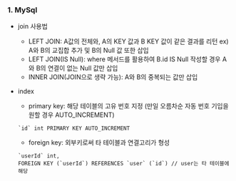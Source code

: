  ### 1. MySql
 
  - join 사용법
    * LEFT JOIN: A값의 전체와, A의 KEY 값과 B KEY 값이 같은 결과를 리턴 ex) A와 B의 교집합 추가 및 B의 Null 값 또한 삽입
    * LEFT JOIN(IS Null): where 메서드를 활용하여 B.id IS Null 작성할 경우 A와 B의 연결이 없는 Null 값만 삽입
    * INNER JOIN(JOIN으로 생략 가능): A와 B의 중복되는 값만 삽입

  - index
    * primary key: 해당 테이블의 고유 번호 지정 (만일 오름차순 자동 번호 기입을 원할 경우 AUTO_INCREMENT)
    
    ```mysql
    `id` int PRIMARY KEY AUTO_INCREMENT
    ```
    
    * foreign key: 외부키로써 타 테이블과 연결고리가 형성
    
    ```mysql
    `userId` int,
    FOREIGN KEY (`userId`) REFERENCES `user` (`id`) // user는 타 테이블에 해당
    ```
